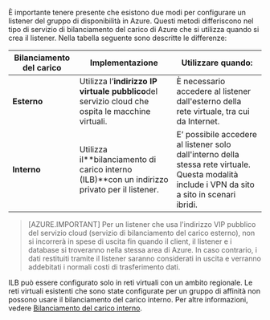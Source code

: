 È importante tenere presente che esistono due modi per configurare un listener del gruppo di disponibilità in Azure. Questi metodi differiscono nel tipo di servizio di bilanciamento del carico di Azure che si utilizza quando si crea il listener. Nella tabella seguente sono descritte le differenze:

| Bilanciamento del carico | Implementazione | Utilizzare quando: |
| ------------- | -------------- | ----------- |
| **Esterno** | Utilizza l’**indirizzo IP virtuale pubblico**del servizio cloud che ospita le macchine virtuali. | È necessario accedere al listener dall'esterno della rete virtuale, tra cui da Internet. |
| **Interno** | Utilizza il**bilanciamento di carico interno (ILB)**con un indirizzo privato per il listener. | E’ possibile accedere al listener solo dall'interno della stessa rete virtuale. Questa modalità include i VPN da sito a sito in scenari ibridi. |

>[AZURE.IMPORTANT] Per un listener che usa l'indirizzo VIP pubblico del servizio cloud (servizio di bilanciamento del carico esterno), non si incorrerà in spese di uscita fin quando il client, il listener e i database si troveranno nella stessa area di Azure. In caso contrario, i dati restituiti tramite il listener saranno considerati in uscita e verranno addebitati i normali costi di trasferimento dati.

ILB può essere configurato solo in reti virtuali con un ambito regionale. Le reti virtuali esistenti che sono state configurate per un gruppo di affinità non possono usare il bilanciamento del carico interno. Per altre informazioni, vedere [Bilanciamento del carico interno](../articles/load-balancer/load-balancer-internal-overview.md).

